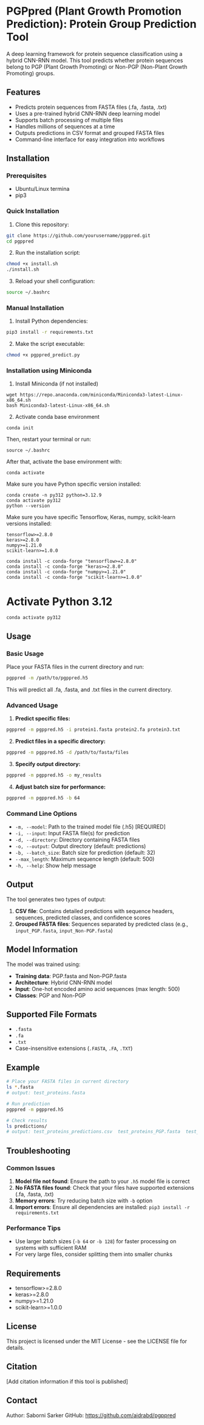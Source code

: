 # PGPpred (Plant Growth Promotion Prediction): Protein Group Prediction Tool

A deep learning framework for protein sequence classification using a hybrid CNN-RNN model. This tool predicts whether protein sequences belong to PGP (Plant Growth Promoting) or Non-PGP (Non-Plant Growth Promoting) groups.

## Features

- Predicts protein sequences from FASTA files (.fa, .fasta, .txt)
- Uses a pre-trained hybrid CNN-RNN deep learning model
- Supports batch processing of multiple files
- Handles millions of sequences at a time
- Outputs predictions in CSV format and grouped FASTA files
- Command-line interface for easy integration into workflows

## Installation

### Prerequisites

- Ubuntu/Linux termina
- pip3

### Quick Installation

1. Clone this repository:
```bash
git clone https://github.com/yourusername/pgppred.git
cd pgppred
```

2. Run the installation script:
```bash
chmod +x install.sh
./install.sh
```

3. Reload your shell configuration:
```bash
source ~/.bashrc
```

### Manual Installation

1. Install Python dependencies:
```bash
pip3 install -r requirements.txt
```

2. Make the script executable:
```bash
chmod +x pgppred_predict.py
```

### Installation using Miniconda

1. Install  Miniconda (if not installed)
```
wget https://repo.anaconda.com/miniconda/Miniconda3-latest-Linux-x86_64.sh
bash Miniconda3-latest-Linux-x86_64.sh
```
2. Activate conda base environment
```
conda init
```
Then, restart your terminal or run:
```
source ~/.bashrc
```
After that, activate the base environment with:
```
conda activate
```
Make sure you have Python specific version installed:
```
conda create -n py312 python=3.12.9
conda activate py312
python --version
```
Make sure you have specific Tensorflow, Keras, numpy, scikit-learn versions installed:
```
tensorflow>=2.8.0
keras>=2.8.0
numpy>=1.21.0
scikit-learn>=1.0.0

conda install -c conda-forge "tensorflow>=2.8.0"
conda install -c conda-forge "keras>=2.8.0"
conda install -c conda-forge "numpy>=1.21.0"
conda install -c conda-forge "scikit-learn>=1.0.0"
```

# Activate Python 3.12
```
conda activate py312
```

## Usage

### Basic Usage

Place your FASTA files in the current directory and run:

```bash
pgppred -m /path/to/pgppred.h5
```

This will predict all .fa, .fasta, and .txt files in the current directory.

### Advanced Usage

1. **Predict specific files:**
```bash
pgppred -m pgppred.h5 -i protein1.fasta protein2.fa protein3.txt
```

2. **Predict files in a specific directory:**
```bash
pgppred -m pgppred.h5 -d /path/to/fasta/files
```

3. **Specify output directory:**
```bash
pgppred -m pgppred.h5 -o my_results
```

4. **Adjust batch size for performance:**
```bash
pgppred -m pgppred.h5 -b 64
```

### Command Line Options

- `-m, --model`: Path to the trained model file (.h5) [REQUIRED]
- `-i, --input`: Input FASTA file(s) for prediction
- `-d, --directory`: Directory containing FASTA files
- `-o, --output`: Output directory (default: predictions)
- `-b, --batch_size`: Batch size for prediction (default: 32)
- `--max_length`: Maximum sequence length (default: 500)
- `-h, --help`: Show help message

## Output

The tool generates two types of output:

1. **CSV file**: Contains detailed predictions with sequence headers, sequences, predicted classes, and confidence scores
2. **Grouped FASTA files**: Sequences separated by predicted class (e.g., `input_PGP.fasta`, `input_Non-PGP.fasta`)

## Model Information

The model was trained using:
- **Training data**: PGP.fasta and Non-PGP.fasta
- **Architecture**: Hybrid CNN-RNN model
- **Input**: One-hot encoded amino acid sequences (max length: 500)
- **Classes**: PGP and Non-PGP

## Supported File Formats

- `.fasta`
- `.fa`
- `.txt`
- Case-insensitive extensions (`.FASTA`, `.FA`, `.TXT`)

## Example

```bash
# Place your FASTA files in current directory
ls *.fasta
# output: test_proteins.fasta

# Run prediction
pgppred -m pgppred.h5

# Check results
ls predictions/
# output: test_proteins_predictions.csv  test_proteins_PGP.fasta  test_proteins_Non-PGP.fasta
```

## Troubleshooting

### Common Issues

1. **Model file not found**: Ensure the path to your `.h5` model file is correct
2. **No FASTA files found**: Check that your files have supported extensions (.fa, .fasta, .txt)
3. **Memory errors**: Try reducing batch size with `-b` option
4. **Import errors**: Ensure all dependencies are installed: `pip3 install -r requirements.txt`

### Performance Tips

- Use larger batch sizes (`-b 64` or `-b 128`) for faster processing on systems with sufficient RAM
- For very large files, consider splitting them into smaller chunks

## Requirements

- tensorflow>=2.8.0
- keras>=2.8.0
- numpy>=1.21.0
- scikit-learn>=1.0.0

## License

This project is licensed under the MIT License - see the LICENSE file for details.

## Citation

[Add citation information if this tool is published]

## Contact

Author: Saborni Sarker
GitHub: https://github.com/aidrabd/pgppred
